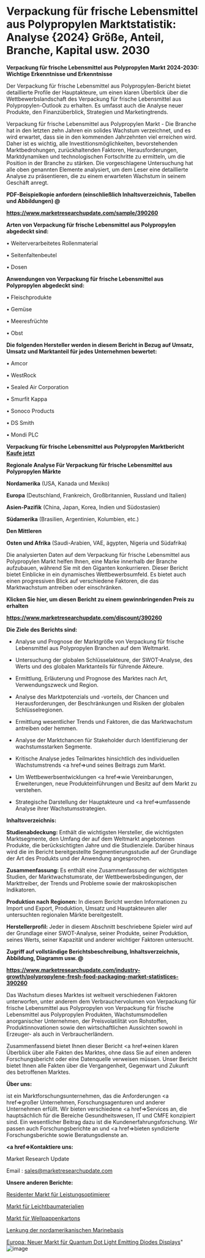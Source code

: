 # Verpackung für frische Lebensmittel aus Polypropylen Marktstatistik: Analyse {2024} Größe, Anteil, Branche, Kapital usw. 2030

<strong>Verpackung für frische Lebensmittel aus Polypropylen Markt 2024-2030: Wichtige Erkenntnisse und Erkenntnisse</strong>

Der Verpackung für frische Lebensmittel aus Polypropylen-Bericht bietet detaillierte Profile der Hauptakteure, um einen klaren Überblick über die Wettbewerbslandschaft des Verpackung für frische Lebensmittel aus Polypropylen-Outlook zu erhalten. Es umfasst auch die Analyse neuer Produkte, den Finanzüberblick, Strategien und Marketingtrends.

Verpackung für frische Lebensmittel aus Polypropylen Markt - Die Branche hat in den letzten zehn Jahren ein solides Wachstum verzeichnet, und es wird erwartet, dass sie in den kommenden Jahrzehnten viel erreichen wird. Daher ist es wichtig, alle Investitionsmöglichkeiten, bevorstehenden Marktbedrohungen, zurückhaltenden Faktoren, Herausforderungen, Marktdynamiken und technologischen Fortschritte zu ermitteln, um die Position in der Branche zu stärken. Die vorgeschlagene Untersuchung hat alle oben genannten Elemente analysiert, um dem Leser eine detaillierte Analyse zu präsentieren, die zu einem erwarteten Wachstum in seinem Geschäft anregt.



<strong><b>PDF-Beispielkopie anfordern (einschließlich Inhaltsverzeichnis, Tabellen und Abbildungen) @ </b></strong>

<strong><a href=https://www.marketresearchupdate.com/sample/390260>

<strong>https://www.marketresearchupdate.com/sample/390260</u></a></strong></strong>



<strong>Arten von Verpackung für frische Lebensmittel aus Polypropylen abgedeckt sind:</strong>

• Weiterverarbeitetes Rollenmaterial

• Seitenfaltenbeutel

• Dosen



<strong>Anwendungen von Verpackung für frische Lebensmittel aus Polypropylen abgedeckt sind:</strong>

• Fleischprodukte

• Gemüse

• Meeresfrüchte

• Obst



<strong>Die folgenden Hersteller werden in diesem Bericht in Bezug auf Umsatz, Umsatz und Marktanteil für jedes Unternehmen bewertet:</strong>

• Amcor

• WestRock

• Sealed Air Corporation

• Smurfit Kappa

• Sonoco Products

• DS Smith

• Mondi PLC



<strong>Verpackung für frische Lebensmittel aus Polypropylen Marktbericht <a href=https://www.marketresearchupdate.com/buynow/390260>Kaufe jetzt</a></strong>



<strong>Regionale Analyse Für Verpackung für frische Lebensmittel aus Polypropylen Märkte</strong>



<strong>Nordamerika</strong> (USA, Kanada und Mexiko)



<strong>Europa</strong> (Deutschland, Frankreich, Großbritannien, Russland und Italien)



<strong>Asien-Pazifik</strong> (China, Japan, Korea, Indien und Südostasien)



<strong>Südamerika</strong> (Brasilien, Argentinien, Kolumbien, etc.)



<strong>Den Mittleren</strong> 

<strong>Osten und Afrika</strong> (Saudi-Arabien, VAE, ägypten, Nigeria und Südafrika)

Die analysierten Daten auf dem Verpackung für frische Lebensmittel aus Polypropylen Markt helfen Ihnen, eine Marke innerhalb der Branche aufzubauen, während Sie mit den Giganten konkurrieren. Dieser Bericht bietet Einblicke in ein dynamisches Wettbewerbsumfeld. Es bietet auch einen progressiven Blick auf verschiedene Faktoren, die das Marktwachstum antreiben oder einschränken.



<strong>Klicken Sie hier, um diesen Bericht zu einem gewinnbringenden Preis zu erhalten
</strong>

<strong><a href=https://www.marketresearchupdate.com/discount/390260>https://www.marketresearchupdate.com/discount/390260</b></u></strong></a>



<strong>Die Ziele des Berichts sind:</strong>

- Analyse und Prognose der Marktgröße von Verpackung für frische Lebensmittel aus Polypropylen Branchen auf dem Weltmarkt.

- Untersuchung der globalen Schlüsselakteure, der SWOT-Analyse, des Werts und des globalen Marktanteils für führende Akteure.

- Ermittlung, Erläuterung und Prognose des Marktes nach Art, Verwendungszweck und Region.

- Analyse des Marktpotenzials und -vorteils, der Chancen und Herausforderungen, der Beschränkungen und Risiken der globalen Schlüsselregionen.

- Ermittlung wesentlicher Trends und Faktoren, die das Marktwachstum antreiben oder hemmen.

- Analyse der Marktchancen für Stakeholder durch Identifizierung der wachstumsstarken Segmente.

- Kritische Analyse jedes Teilmarktes hinsichtlich des individuellen Wachstumstrends <a href=>und</a> seines Beitrags zum Markt.

- Um Wettbewerbsentwicklungen <a href=>wie</a> Vereinbarungen, Erweiterungen, neue Produkteinführungen und Besitz auf dem Markt zu verstehen.

- Strategische Darstellung der Hauptakteure und <a href=>umfas</a>sende Analyse ihrer Wachstumsstrategien.



<strong>Inhaltsverzeichnis:</strong>



<strong>Studienabdeckung:</strong> Enthält die wichtigsten Hersteller, die wichtigsten Marktsegmente, den Umfang der auf dem Weltmarkt angebotenen Produkte, die berücksichtigten Jahre und die Studienziele. Darüber hinaus wird die im Bericht bereitgestellte Segmentierungsstudie auf der Grundlage der Art des Produkts und der Anwendung angesprochen.



<strong>Zusammenfassung:</strong> Es enthält eine Zusammenfassung der wichtigsten Studien, der Marktwachstumsrate, der Wettbewerbsbedingungen, der Markttreiber, der Trends und Probleme sowie der makroskopischen Indikatoren.



<strong>Produktion nach Regionen:</strong> In diesem Bericht werden Informationen zu Import und Export, Produktion, Umsatz und Hauptakteuren aller untersuchten regionalen Märkte bereitgestellt.



<strong>Herstellerprofil:</strong> Jeder in diesem Abschnitt beschriebene Spieler wird auf der Grundlage einer SWOT-Analyse, seiner Produkte, seiner Produktion, seines Werts, seiner Kapazität und anderer wichtiger Faktoren untersucht.



<strong><b>Zugriff auf vollständige Berichtsbeschreibung, Inhaltsverzeichnis, Abbildung, Diagramm usw. @ </b></strong>

<strong><a href=https://www.marketresearchupdate.com/industry-growth/polypropylene-fresh-food-packaging-market-statistices-390260>https://www.marketresearchupdate.com/industry-growth/polypropylene-fresh-food-packaging-market-statistices-390260</a></strong>

Das Wachstum dieses Marktes ist weltweit verschiedenen Faktoren unterworfen, unter anderem dem Verbrauchervolumen von Verpackung für frische Lebensmittel aus Polypropylen von Verpackung für frische Lebensmittel aus Polypropylen Produkten, Wachstumsmodellen anorganischer Unternehmen, der Preisvolatilität von Rohstoffen, Produktinnovationen sowie den wirtschaftlichen Aussichten sowohl in Erzeuger- als auch in Verbraucherländern.

Zusammenfassend bietet Ihnen dieser Bericht <a href=>einen</a> klaren Überblick über alle Fakten des Marktes, ohne dass Sie auf einen anderen Forschungsbericht oder eine Datenquelle verweisen müssen. Unser Bericht bietet Ihnen alle Fakten über die Vergangenheit, Gegenwart und Zukunft des betroffenen Marktes.



<strong>Über uns:</strong>

 ist ein Marktforschungsunternehmen, das die Anforderungen <a href=>großer</a> Unternehmen, Forschungsagenturen und anderer Unternehmen erfüllt. Wir bieten verschiedene <a href=>Services</a> an, die hauptsächlich für die Bereiche Gesundheitswesen, IT und CMFE konzipiert sind. Ein wesentlicher Beitrag dazu ist die Kundenerfahrungsforschung. Wir passen auch Forschungsberichte an und <a href=>bieten</a> syndizierte Forschungsberichte sowie Beratungsdienste an.



<strong><a href=>Kontaktiere uns:</a></strong>

Market Research Update

Email : sales@marketresearchupdate.com



<strong>Unsere anderen Berichte:</strong>

<a href=https://www.linkedin.com/pulse/power-optimizer-resident-market-analysis-understanding>Residenter Markt für Leistungsoptimierer</a>

<a href=https://www.linkedin.com/pulse/lightweight-materials-market-size-industry>Markt für Leichtbaumaterialien</a>

<a href=https://www.linkedin.com/pulse/corrugated-carton-box-market-research-report>Markt für Wellpappenkartons</a>

<a href=https://www.linkedin.com/pulse/north-america-marine-base-steering>Lenkung der nordamerikanischen Marinebasis</a>

<a href=https://www.linkedin.com/pulse/europe-new-quantum-dot-light-emitting-diodes-display-market>Europa: Neuer Markt für Quantum Dot Light Emitting Diodes Displays</a>"
![image](https://github.com/Gayatrikarjule/Market-Analysis-361/assets/97346546/b308951a-1613-45cb-acad-ca10b5fa3735)
